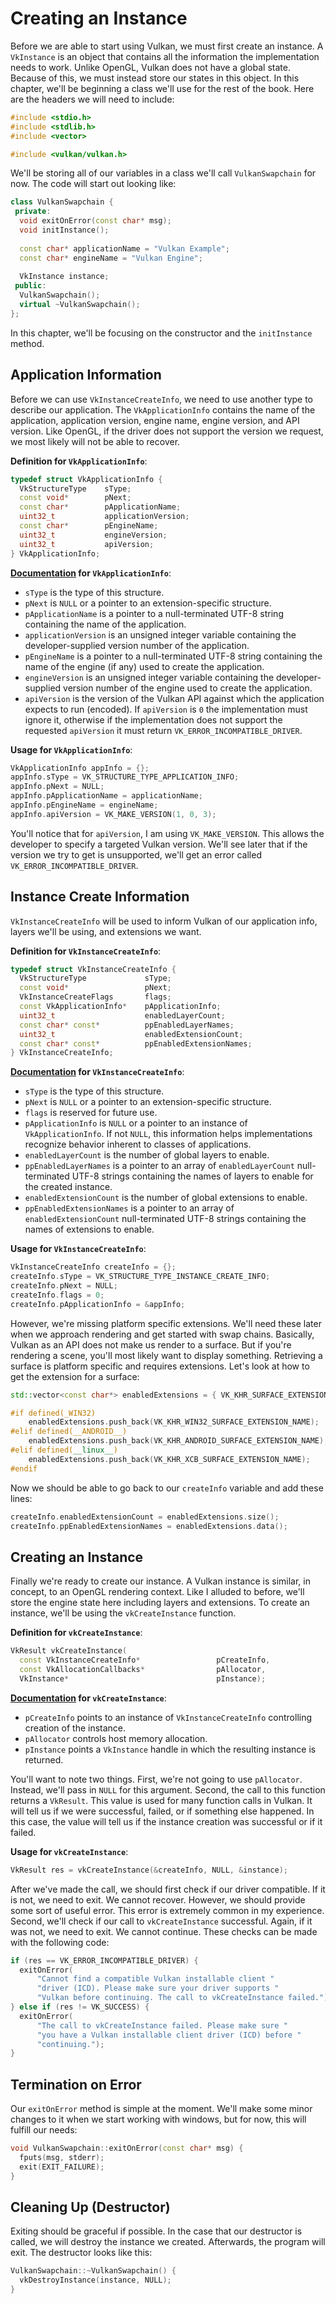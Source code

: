 # Creating an Instance

Before we are able to start using Vulkan, we must first create an instance. A `VkInstance` is an object that contains all the information the implementation needs to work. Unlike OpenGL, Vulkan does not have a global state. Because of this, we must instead store our states in this object. In this chapter, we'll be beginning a class we'll use for the rest of the book. Here are the headers we will need to include:

```cpp
#include <stdio.h>
#include <stdlib.h>
#include <vector>

#include <vulkan/vulkan.h>
```

We'll be storing all of our variables in a class we'll call `VulkanSwapchain` for now. The code will start out looking like:

```cpp
class VulkanSwapchain {
 private:
  void exitOnError(const char* msg);
  void initInstance();
  
  const char* applicationName = "Vulkan Example";
  const char* engineName = "Vulkan Engine";
  
  VkInstance instance;
 public:
  VulkanSwapchain();
  virtual ~VulkanSwapchain();
};
```

In this chapter, we'll be focusing on the constructor and the `initInstance` method. 

## Application Information

Before we can use `VkInstanceCreateInfo`, we need to use another type to describe our application. The `VkApplicationInfo` contains the name of the application, application version, engine name, engine version, and API version. Like OpenGL, if the driver does not support the version we request, we most likely will not be able to recover.

**Definition for `VkApplicationInfo`**:

```cpp
typedef struct VkApplicationInfo {
  VkStructureType    sType;
  const void*        pNext;
  const char*        pApplicationName;
  uint32_t           applicationVersion;
  const char*        pEngineName;
  uint32_t           engineVersion;
  uint32_t           apiVersion;
} VkApplicationInfo;
```

**[Documentation](https://www.khronos.org/registry/vulkan/specs/1.0/xhtml/vkspec.html#VkApplicationInfo) for `VkApplicationInfo`**:

- `sType` is the type of this structure.
- `pNext` is `NULL` or a pointer to an extension-specific structure.
- `pApplicationName` is a pointer to a null-terminated UTF-8 string containing the name of the application.
- `applicationVersion` is an unsigned integer variable containing the developer-supplied version number of the application.
- `pEngineName` is a pointer to a null-terminated UTF-8 string containing the name of the engine (if any) used to create the application.
- `engineVersion` is an unsigned integer variable containing the developer-supplied version number of the engine used to create the application.
- `apiVersion` is the version of the Vulkan API against which the application expects to run (encoded). If `apiVersion` is `0` the implementation must ignore it, otherwise if the implementation does not support the requested `apiVersion` it must return `VK_ERROR_INCOMPATIBLE_DRIVER`.

**Usage for `VkApplicationInfo`**:

```cpp
VkApplicationInfo appInfo = {};
appInfo.sType = VK_STRUCTURE_TYPE_APPLICATION_INFO;
appInfo.pNext = NULL;
appInfo.pApplicationName = applicationName;
appInfo.pEngineName = engineName;
appInfo.apiVersion = VK_MAKE_VERSION(1, 0, 3);
```

You'll notice that for `apiVersion`, I am using `VK_MAKE_VERSION`. This allows the developer to specify a targeted Vulkan version. We'll see later that if the version we try to get is unsupported, we'll get an error called `VK_ERROR_INCOMPATIBLE_DRIVER`.

## Instance Create Information

`VkInstanceCreateInfo` will be used to inform Vulkan of our application info, layers we'll be using, and extensions we want.

**Definition for `VkInstanceCreateInfo`**:

```cpp
typedef struct VkInstanceCreateInfo {
  VkStructureType             sType;
  const void*                 pNext;
  VkInstanceCreateFlags       flags;
  const VkApplicationInfo*    pApplicationInfo;
  uint32_t                    enabledLayerCount;
  const char* const*          ppEnabledLayerNames;
  uint32_t                    enabledExtensionCount;
  const char* const*          ppEnabledExtensionNames;
} VkInstanceCreateInfo;
```

**[Documentation](https://www.khronos.org/registry/vulkan/specs/1.0/xhtml/vkspec.html#VkInstanceCreateInfo) for `VkInstanceCreateInfo`**:

- `sType` is the type of this structure.
- `pNext` is `NULL` or a pointer to an extension-specific structure.
- `flags` is reserved for future use.
- `pApplicationInfo` is `NULL` or a pointer to an instance of `VkApplicationInfo`. If not `NULL`, this information helps implementations recognize behavior inherent to classes of applications.
- `enabledLayerCount` is the number of global layers to enable.
- `ppEnabledLayerNames` is a pointer to an array of `enabledLayerCount` null-terminated UTF-8 strings containing the names of layers to enable for the created instance.
- `enabledExtensionCount` is the number of global extensions to enable.
- `ppEnabledExtensionNames` is a pointer to an array of `enabledExtensionCount` null-terminated UTF-8 strings containing the names of extensions to enable.

**Usage for `VkInstanceCreateInfo`**:

```cpp
VkInstanceCreateInfo createInfo = {};
createInfo.sType = VK_STRUCTURE_TYPE_INSTANCE_CREATE_INFO;
createInfo.pNext = NULL;
createInfo.flags = 0;
createInfo.pApplicationInfo = &appInfo;
```

However, we're missing platform specific extensions. We'll need these later when we approach rendering and get started with swap chains. Basically, Vulkan as an API does not make us render to a surface. But if you're rendering a scene, you'll most likely want to display something. Retrieving a surface is platform specific and requires extensions. Let's look at how to get the extension for a surface:

```cpp
std::vector<const char*> enabledExtensions = { VK_KHR_SURFACE_EXTENSION_NAME };

#if defined(_WIN32)
	enabledExtensions.push_back(VK_KHR_WIN32_SURFACE_EXTENSION_NAME);
#elif defined(__ANDROID__)
	enabledExtensions.push_back(VK_KHR_ANDROID_SURFACE_EXTENSION_NAME);
#elif defined(__linux__)
	enabledExtensions.push_back(VK_KHR_XCB_SURFACE_EXTENSION_NAME);
#endif
```

Now we should be able to go back to our `createInfo` variable and add these lines:

```cpp
createInfo.enabledExtensionCount = enabledExtensions.size();
createInfo.ppEnabledExtensionNames = enabledExtensions.data();
```

## Creating an Instance

Finally we're ready to create our instance. A Vulkan instance is similar, in concept, to an OpenGL rendering context. Like I alluded to before, we'll store the engine state here including layers and extensions. To create an instance, we'll be using the `vkCreateInstance` function.

**Definition for `vkCreateInstance`**:

```cpp
VkResult vkCreateInstance(
  const VkInstanceCreateInfo*                 pCreateInfo,
  const VkAllocationCallbacks*                pAllocator,
  VkInstance*                                 pInstance);
```

**[Documentation](https://www.khronos.org/registry/vulkan/specs/1.0/xhtml/vkspec.html#initialization-instances) for `vkCreateInstance`**:

- `pCreateInfo` points to an instance of `VkInstanceCreateInfo` controlling creation of the instance.
- `pAllocator` controls host memory allocation.
- `pInstance` points a `VkInstance` handle in which the resulting instance is returned.

You'll want to note two things. First, we're not going to use `pAllocator`. Instead, we'll pass in `NULL` for this argument. Second, the call to this function returns a `VkResult`. This value is used for many function calls in Vulkan. It will tell us if we were successful, failed, or if something else happened. In this case, the value will tell us if the instance creation was successful or if it failed.

**Usage for `vkCreateInstance`**:

```cpp
VkResult res = vkCreateInstance(&createInfo, NULL, &instance);
```

After we've made the call, we should first check if our driver compatible. If it is not, we need to exit. We cannot recover. However, we should provide some sort of useful error. This error is extremely common in my experience. Second, we'll check if our call to `vkCreateInstance` successful. Again, if it was not, we need to exit. We cannot continue. These checks can be made with the following code:

```cpp
if (res == VK_ERROR_INCOMPATIBLE_DRIVER) {
  exitOnError(
      "Cannot find a compatible Vulkan installable client "
      "driver (ICD). Please make sure your driver supports "
      "Vulkan before continuing. The call to vkCreateInstance failed.");
} else if (res != VK_SUCCESS) {
  exitOnError(
      "The call to vkCreateInstance failed. Please make sure "
      "you have a Vulkan installable client driver (ICD) before "
      "continuing.");
}
```

## Termination on Error

Our `exitOnError` method is simple at the moment. We'll make some minor changes to it when we start working with windows, but for now, this will fulfill our needs:

```cpp
void VulkanSwapchain::exitOnError(const char* msg) {
  fputs(msg, stderr);
  exit(EXIT_FAILURE);
}
```

## Cleaning Up (Destructor)

Exiting should be graceful if possible. In the case that our destructor is called, we will destroy the instance we created. Afterwards, the program will exit. The destructor looks like this:

```cpp
VulkanSwapchain::~VulkanSwapchain() {
  vkDestroyInstance(instance, NULL); 
}
```
